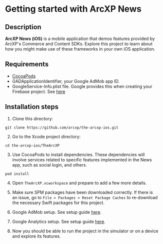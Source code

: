 # Getting started with ArcXP News

## Description
**ArcXP News (iOS)** is a mobile application that demos features provided by ArcXP's Commerce and Content SDKs. Explore this project to learn about how you might make use of these frameworks in your own iOS application.

## Requirements
- [CocoaPods](https://guides.cocoapods.org/using/getting-started.html)
- GADApplicationIdentifier, your Google AdMob app ID.
- GoogleService-Info.plist file. Google provides this when creating your Firebase project. See [here](https://firebase.google.com/docs/ios/setup)

## Installation steps
1. Clone this directory: 
``` 
git clone https://github.com/arcxp/the-arcxp-ios.git
```

2. Go to the Xcode project directory: 
```
cd the-arcxp-ios/TheArcXP
```

3. Use CocoaPods to install dependencies. These dependencies will involve services related to specific features implemented in the News app, such as social login, and others. 

```
pod install
```

4. Open `TheArcXP.xcworkspace` and prepare to add a few more details.

5. Make sure SPM packages have been downloaded correctly. If there is an issue, go to `File > Packages > Reset Package Caches` to re-download the necessary Swift packages for this project.

6. Google AdMob setup. See setup guide [here](https://developers.google.com/admob/ios/quick-start).

7. Google Analytics setup. See setup guide [here](https://firebase.google.com/docs/analytics/get-started?platform=ios). 

8. Now you should be able to run the project in the simulator or on a device and explore its features.
